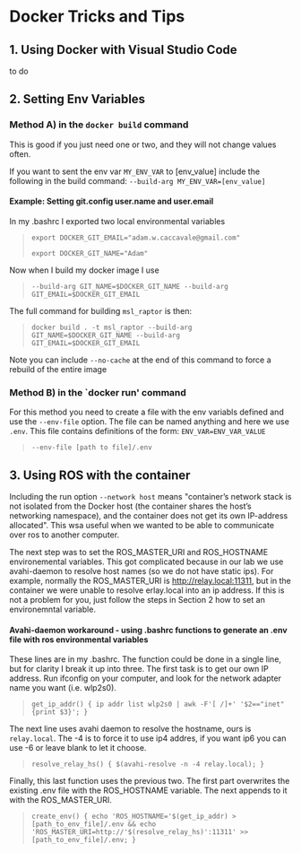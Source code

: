 # Docker Tricks and Tips

## 1. Using Docker with Visual Studio Code
to do

## 2. Setting Env Variables
### Method A) in the `docker build` command
This is good if you just need one or two, and they will not change values often.

If you want to sent the env var `MY_ENV_VAR` to [env_value] include the following in the build command:
`--build-arg MY_ENV_VAR=[env_value]`

#### Example: Setting git.config user.name and user.email
In my .bashrc I exported two local environmental variables
>`export DOCKER_GIT_EMAIL="adam.w.caccavale@gmail.com"`
>
>`export DOCKER_GIT_NAME="Adam"`

Now when I build my docker image I use
>`--build-arg GIT_NAME=$DOCKER_GIT_NAME --build-arg GIT_EMAIL=$DOCKER_GIT_EMAIL`

The full command for building `msl_raptor` is then:
>`docker build . -t msl_raptor --build-arg GIT_NAME=$DOCKER_GIT_NAME --build-arg GIT_EMAIL=$DOCKER_GIT_EMAIL`

Note you can include `--no-cache` at the end of this command to force a rebuild of the entire image

### Method B) in the `docker run' command
For this method you need to create a file with the env variabls defined and use the `--env-file` option. The file can be named anything and here we use `.env`. This file contains definitions of the form: `ENV_VAR=ENV_VAR_VALUE`
>`--env-file [path to file]/.env`


## 3. Using ROS with the container
Including the run option `--network host` means "container’s network stack is not isolated from the Docker host (the container shares the host’s networking namespace), and the container does not get its own IP-address allocated". This wsa useful when we wanted to be able to communicate over ros to another computer.  

The next step was to set the ROS_MASTER_URI and ROS_HOSTNAME environemental variables. This got complicated because in our lab we use avahi-daemon to resolve host names (so we do not have static ips). For example, normally the ROS_MASTER_URI is http://relay.local:11311, but in the container we were unable to resolve erlay.local into an ip address. If this is not a problem for you, just follow the steps in Section 2 how to set an environemntal variable.


#### Avahi-daemon workaround - using .bashrc functions to generate an .env file with ros environmental variables

These lines are in my .bashrc. The function could be done in a single line, but for clarity I break it up into three. The first task is to get our own IP address. Run ifconfig on your computer, and look for the network adapter name you want (i.e. wlp2s0).
>`get_ip_addr() { ip addr list wlp2s0 | awk -F'[ /]+' '$2=="inet"{print $3}'; }`

The next line uses avahi daemon to resolve the hostname, ours is `relay.local`. The -4 is to force it to use ip4 addres, if you want ip6 you can use -6 or leave blank to let it choose.
>`resolve_relay_hs() { $(avahi-resolve -n -4 relay.local); }`

Finally, this last function uses the previous two. The first part overwrites the existing .env file with the ROS_HOSTNAME variable. The next appends to it with the ROS_MASTER_URI.
>`create_env() { echo 'ROS_HOSTNAME='$(get_ip_addr) > [path_to_env_file]/.env && echo 'ROS_MASTER_URI=http://'$(resolve_relay_hs)':11311' >> [path_to_env_file]/.env; }`

